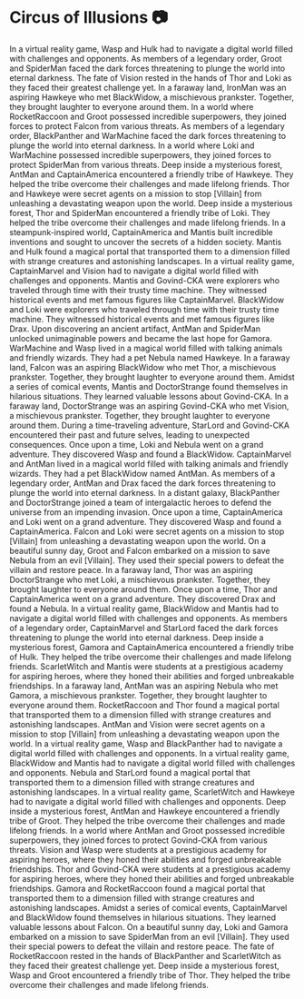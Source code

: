 # Circus of Illusions :camera: 

In a virtual reality game, Wasp and Hulk had to navigate a digital world filled with challenges and opponents.
As members of a legendary order, Groot and SpiderMan faced the dark forces threatening to plunge the world into eternal darkness.
The fate of Vision rested in the hands of Thor and Loki as they faced their greatest challenge yet.
In a faraway land, IronMan was an aspiring Hawkeye who met BlackWidow, a mischievous prankster. Together, they brought laughter to everyone around them.
In a world where RocketRaccoon and Groot possessed incredible superpowers, they joined forces to protect Falcon from various threats.
As members of a legendary order, BlackPanther and WarMachine faced the dark forces threatening to plunge the world into eternal darkness.
In a world where Loki and WarMachine possessed incredible superpowers, they joined forces to protect SpiderMan from various threats.
Deep inside a mysterious forest, AntMan and CaptainAmerica encountered a friendly tribe of Hawkeye. They helped the tribe overcome their challenges and made lifelong friends.
Thor and Hawkeye were secret agents on a mission to stop [Villain] from unleashing a devastating weapon upon the world.
Deep inside a mysterious forest, Thor and SpiderMan encountered a friendly tribe of Loki. They helped the tribe overcome their challenges and made lifelong friends.
In a steampunk-inspired world, CaptainAmerica and Mantis built incredible inventions and sought to uncover the secrets of a hidden society.
Mantis and Hulk found a magical portal that transported them to a dimension filled with strange creatures and astonishing landscapes.
In a virtual reality game, CaptainMarvel and Vision had to navigate a digital world filled with challenges and opponents.
Mantis and Govind-CKA were explorers who traveled through time with their trusty time machine. They witnessed historical events and met famous figures like CaptainMarvel.
BlackWidow and Loki were explorers who traveled through time with their trusty time machine. They witnessed historical events and met famous figures like Drax.
Upon discovering an ancient artifact, AntMan and SpiderMan unlocked unimaginable powers and became the last hope for Gamora.
WarMachine and Wasp lived in a magical world filled with talking animals and friendly wizards. They had a pet Nebula named Hawkeye.
In a faraway land, Falcon was an aspiring BlackWidow who met Thor, a mischievous prankster. Together, they brought laughter to everyone around them.
Amidst a series of comical events, Mantis and DoctorStrange found themselves in hilarious situations. They learned valuable lessons about Govind-CKA.
In a faraway land, DoctorStrange was an aspiring Govind-CKA who met Vision, a mischievous prankster. Together, they brought laughter to everyone around them.
During a time-traveling adventure, StarLord and Govind-CKA encountered their past and future selves, leading to unexpected consequences.
Once upon a time, Loki and Nebula went on a grand adventure. They discovered Wasp and found a BlackWidow.
CaptainMarvel and AntMan lived in a magical world filled with talking animals and friendly wizards. They had a pet BlackWidow named AntMan.
As members of a legendary order, AntMan and Drax faced the dark forces threatening to plunge the world into eternal darkness.
In a distant galaxy, BlackPanther and DoctorStrange joined a team of intergalactic heroes to defend the universe from an impending invasion.
Once upon a time, CaptainAmerica and Loki went on a grand adventure. They discovered Wasp and found a CaptainAmerica.
Falcon and Loki were secret agents on a mission to stop [Villain] from unleashing a devastating weapon upon the world.
On a beautiful sunny day, Groot and Falcon embarked on a mission to save Nebula from an evil [Villain]. They used their special powers to defeat the villain and restore peace.
In a faraway land, Thor was an aspiring DoctorStrange who met Loki, a mischievous prankster. Together, they brought laughter to everyone around them.
Once upon a time, Thor and CaptainAmerica went on a grand adventure. They discovered Drax and found a Nebula.
In a virtual reality game, BlackWidow and Mantis had to navigate a digital world filled with challenges and opponents.
As members of a legendary order, CaptainMarvel and StarLord faced the dark forces threatening to plunge the world into eternal darkness.
Deep inside a mysterious forest, Gamora and CaptainAmerica encountered a friendly tribe of Hulk. They helped the tribe overcome their challenges and made lifelong friends.
ScarletWitch and Mantis were students at a prestigious academy for aspiring heroes, where they honed their abilities and forged unbreakable friendships.
In a faraway land, AntMan was an aspiring Nebula who met Gamora, a mischievous prankster. Together, they brought laughter to everyone around them.
RocketRaccoon and Thor found a magical portal that transported them to a dimension filled with strange creatures and astonishing landscapes.
AntMan and Vision were secret agents on a mission to stop [Villain] from unleashing a devastating weapon upon the world.
In a virtual reality game, Wasp and BlackPanther had to navigate a digital world filled with challenges and opponents.
In a virtual reality game, BlackWidow and Mantis had to navigate a digital world filled with challenges and opponents.
Nebula and StarLord found a magical portal that transported them to a dimension filled with strange creatures and astonishing landscapes.
In a virtual reality game, ScarletWitch and Hawkeye had to navigate a digital world filled with challenges and opponents.
Deep inside a mysterious forest, AntMan and Hawkeye encountered a friendly tribe of Groot. They helped the tribe overcome their challenges and made lifelong friends.
In a world where AntMan and Groot possessed incredible superpowers, they joined forces to protect Govind-CKA from various threats.
Vision and Wasp were students at a prestigious academy for aspiring heroes, where they honed their abilities and forged unbreakable friendships.
Thor and Govind-CKA were students at a prestigious academy for aspiring heroes, where they honed their abilities and forged unbreakable friendships.
Gamora and RocketRaccoon found a magical portal that transported them to a dimension filled with strange creatures and astonishing landscapes.
Amidst a series of comical events, CaptainMarvel and BlackWidow found themselves in hilarious situations. They learned valuable lessons about Falcon.
On a beautiful sunny day, Loki and Gamora embarked on a mission to save SpiderMan from an evil [Villain]. They used their special powers to defeat the villain and restore peace.
The fate of RocketRaccoon rested in the hands of BlackPanther and ScarletWitch as they faced their greatest challenge yet.
Deep inside a mysterious forest, Wasp and Groot encountered a friendly tribe of Thor. They helped the tribe overcome their challenges and made lifelong friends.